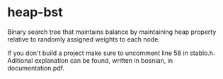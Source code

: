 # heap-bst
Binary search tree that maintains balance by maintaining heap property relative to randomly assigned weights to each node.

If you don't build a project make sure to uncomment line 58 in stablo.h. Aditional explanation can be found, written in bosnian, in documentation.pdf.
